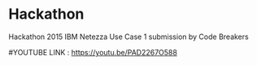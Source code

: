 # Hackathon
Hackathon 2015 IBM Netezza Use Case 1 submission by Code Breakers

#YOUTUBE LINK : https://youtu.be/PAD2267O588
